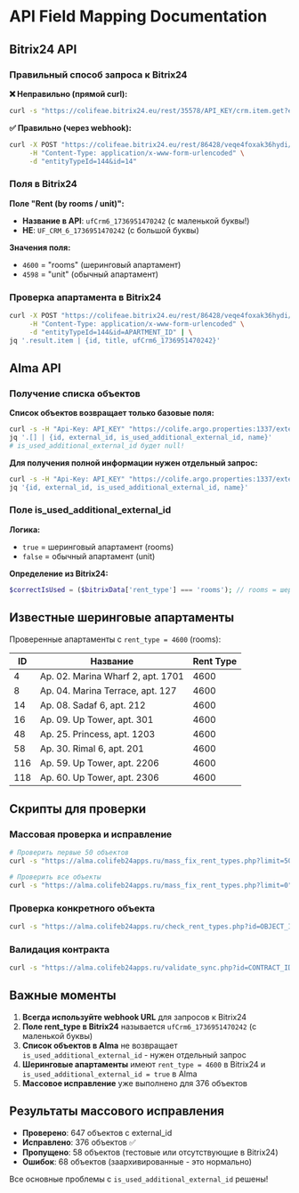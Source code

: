 # API Field Mapping Documentation

## Bitrix24 API

### Правильный способ запроса к Bitrix24

**❌ Неправильно (прямой curl):**
```bash
curl -s "https://colifeae.bitrix24.eu/rest/35578/API_KEY/crm.item.get?entityTypeId=144&id=14"
```

**✅ Правильно (через webhook):**
```bash
curl -X POST "https://colifeae.bitrix24.eu/rest/86428/veqe4foxak36hydi/crm.item.get" \
     -H "Content-Type: application/x-www-form-urlencoded" \
     -d "entityTypeId=144&id=14"
```

### Поля в Bitrix24

**Поле "Rent (by rooms / unit)":**
- **Название в API**: `ufCrm6_1736951470242` (с маленькой буквы!)
- **НЕ**: `UF_CRM_6_1736951470242` (с большой буквы)

**Значения поля:**
- `4600` = "rooms" (шеринговый апартамент)
- `4598` = "unit" (обычный апартамент)

### Проверка апартамента в Bitrix24

```bash
curl -X POST "https://colifeae.bitrix24.eu/rest/86428/veqe4foxak36hydi/crm.item.get" \
     -H "Content-Type: application/x-www-form-urlencoded" \
     -d "entityTypeId=144&id=APARTMENT_ID" | \
jq '.result.item | {id, title, ufCrm6_1736951470242}'
```

## Alma API

### Получение списка объектов

**Список объектов возвращает только базовые поля:**
```bash
curl -s -H "Api-Key: API_KEY" "https://colife.argo.properties:1337/external_api/realty/units/" | \
jq '.[] | {id, external_id, is_used_additional_external_id, name}'
# is_used_additional_external_id будет null!
```

**Для получения полной информации нужен отдельный запрос:**
```bash
curl -s -H "Api-Key: API_KEY" "https://colife.argo.properties:1337/external_api/realty/units/OBJECT_ID/" | \
jq '{id, external_id, is_used_additional_external_id, name}'
```

### Поле is_used_additional_external_id

**Логика:**
- `true` = шеринговый апартамент (rooms)
- `false` = обычный апартамент (unit)

**Определение из Bitrix24:**
```php
$correctIsUsed = ($bitrixData['rent_type'] === 'rooms'); // rooms = шеринговый
```

## Известные шеринговые апартаменты

Проверенные апартаменты с `rent_type = 4600` (rooms):

| ID  | Название                          | Rent Type |
|-----|-----------------------------------|-----------|
| 4   | Ap. 02. Marina Wharf 2, apt. 1701 | 4600      |
| 8   | Ap. 04. Marina Terrace, apt. 127  | 4600      |
| 14  | Ap. 08. Sadaf 6, apt. 212         | 4600      |
| 16  | Ap. 09. Up Tower, apt. 301        | 4600      |
| 48  | Ap. 25. Princess, apt. 1203       | 4600      |
| 58  | Ap. 30. Rimal 6, apt. 201         | 4600      |
| 116 | Ap. 59. Up Tower, apt. 2206       | 4600      |
| 118 | Ap. 60. Up Tower, apt. 2306       | 4600      |

## Скрипты для проверки

### Массовая проверка и исправление
```bash
# Проверить первые 50 объектов
curl -s "https://alma.colifeb24apps.ru/mass_fix_rent_types.php?limit=50"

# Проверить все объекты
curl -s "https://alma.colifeb24apps.ru/mass_fix_rent_types.php?limit=0"
```

### Проверка конкретного объекта
```bash
curl -s "https://alma.colifeb24apps.ru/check_rent_types.php?id=OBJECT_ID"
```

### Валидация контракта
```bash
curl -s "https://alma.colifeb24apps.ru/validate_sync.php?id=CONTRACT_ID"
```

## Важные моменты

1. **Всегда используйте webhook URL** для запросов к Bitrix24
2. **Поле rent_type в Bitrix24** называется `ufCrm6_1736951470242` (с маленькой буквы)
3. **Список объектов в Alma** не возвращает `is_used_additional_external_id` - нужен отдельный запрос
4. **Шеринговые апартаменты** имеют `rent_type = 4600` в Bitrix24 и `is_used_additional_external_id = true` в Alma
5. **Массовое исправление** уже выполнено для 376 объектов

## Результаты массового исправления

- **Проверено**: 647 объектов с external_id
- **Исправлено**: 376 объектов ✅
- **Пропущено**: 58 объектов (тестовые или отсутствующие в Bitrix24)
- **Ошибок**: 68 объектов (заархивированные - это нормально)

Все основные проблемы с `is_used_additional_external_id` решены!
